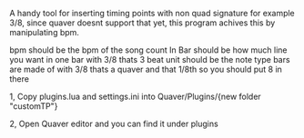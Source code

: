 A handy tool for inserting timing points with non quad signature for example 3/8,
since quaver doesnt support that yet, this program achives this by manipulating bpm.

bpm should be the bpm of the song
count In Bar should be how much line you want in one bar 
  with 3/8 thats 3
beat unit should be the note type bars are made of 
  with 3/8 thats a quaver and that 1/8th so you should put 8 in there




1, Copy plugins.lua and settings.ini into Quaver/Plugins/{new folder "customTP"}

2, Open Quaver editor and you can find it under plugins 
